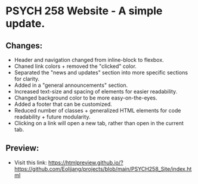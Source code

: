 # PSYCH 258 Website - A simple update.
## Changes:
* Header and navigation changed from inline-block to flexbox.
* Chaned link colors + removed the "clicked" color.
* Separated the "news and updates" section into more specific sections for clarity.
* Added in a "general announcements" section.
* Increased text-size and spacing of elements for easier readability.
* Changed background color to be more easy-on-the-eyes.
* Added a footer that can be customized.
* Reduced number of classes + generalized HTML elements for code readability + future modularity.
* Clicking on a link will open a new tab, rather than open in the current tab.

## Preview:
* Visit this link: https://htmlpreview.github.io/?https://github.com/Eoljjang/projects/blob/main/PSYCH258_Site/index.html
